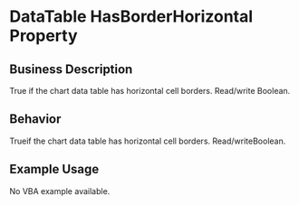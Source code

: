 # DataTable HasBorderHorizontal Property

## Business Description
True if the chart data table has horizontal cell borders. Read/write Boolean.

## Behavior
Trueif the chart data table has horizontal cell borders. Read/writeBoolean.

## Example Usage
No VBA example available.